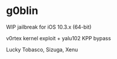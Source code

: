 # g0blin

WIP jailbreak for iOS 10.3.x (64-bit)

v0rtex kernel exploit + yalu102 KPP bypass

Lucky Tobasco, Sizuga, Xenu
